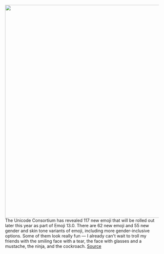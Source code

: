 <img src='https://cdn.vox-cdn.com/thumbor/JI7Bb6pGNcexdDfNe7RLai5KINM=/924x517:3059x1507/1200x800/filters:focal(1626x699:2240x1313)/cdn.vox-cdn.com/uploads/chorus_image/image/66216527/emoji_2020_2.5.png' width='700px' /><br/>
The Unicode Consortium has revealed 117 new emoji that will be rolled out later this year as part of Emoji 13.0. There are 62 new emoji and 55 new gender and skin tone variants of emoji, including more gender-inclusive options. Some of them look really fun — I already can't wait to troll my friends with the smiling face with a tear, the face with glasses and a mustache, the ninja, and the cockroach.
<a href='https://www.theverge.com/2020/1/29/21114096/new-emoji-2020-13-0-transgender-flag-gender-inclusive-options'> Source <a/>